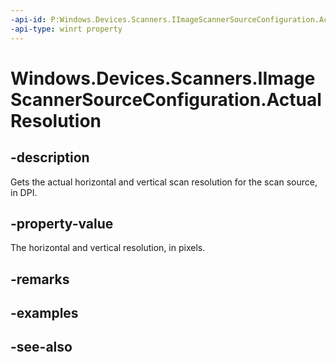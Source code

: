----api-id: P:Windows.Devices.Scanners.IImageScannerSourceConfiguration.ActualResolution
-api-type: winrt property
---<!-- Property syntaxpublic Windows.Devices.Scanners.ImageScannerResolution ActualResolution { get; }--># Windows.Devices.Scanners.IImageScannerSourceConfiguration.ActualResolution## -descriptionGets the actual horizontal and vertical scan resolution for the scan source, in DPI.## -property-valueThe horizontal and vertical resolution, in pixels.## -remarks## -examples## -see-also